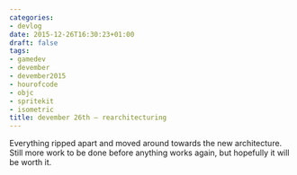 ```yaml
---
categories:
- devlog
date: 2015-12-26T16:30:23+01:00
draft: false
tags:
- gamedev
- devember
- devember2015
- hourofcode
- objc
- spritekit
- isometric
title: devember 26th — rearchitecturing
---
```

Everything ripped apart and moved around towards the new architecture. Still more work to be done before anything works again, but hopefully it will be worth it.